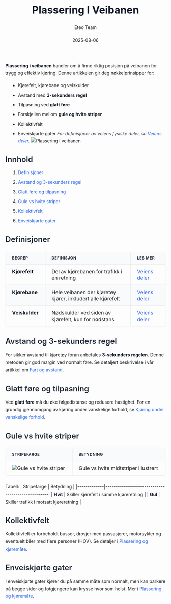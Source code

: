 ﻿---
title: "Plassering I Veibanen"
date: 2025-08-06
draft: false
author: "Eteo Team"
description: "Guide to Plassering I Veibanen for Norwegian driving theory exam."
categories: ["Driving Theory"]
tags: ["driving", "theory", "safety"]
featured_image: "/blog/plassering-i-veibanen/plassering-i-veibanen-image.svg"
---
<style>
/* Base text styling */
.article-content {
  font-family: 'Inter', -apple-system, BlinkMacSystemFont, 'Segoe UI', Roboto, Oxygen, Ubuntu, Cantarell, 'Open Sans', 'Helvetica Neue', sans-serif;
  line-height: 1.6;
  color: #1f2937;
  font-size: 16px;
}
/* Headers */
h1 {
  font-size: 2rem;
  font-weight: 700;
  margin: 2rem 0 1.5rem;
  color: #111827;
}
h2 {
  font-size: 1.5rem;
  font-weight: 600;
  margin: 2rem 0 1rem;
  color: #1f2937;
}
h3 {
  font-size: 1.25rem;
  font-weight: 600;
  margin: 1.5rem 0 0.75rem;
  color: #374151;
}
/* Paragraphs */
p {
  margin: 1rem 0;
  line-height: 1.7;
}
/* Lists */
ul, ol {
  margin: 1rem 0 1rem 1.5rem;
  padding-left: 1rem;
}
li {
  margin-bottom: 0.5rem;
  line-height: 1.6;
}
/* Bold and emphasis text */
strong, b {
  font-weight: 700 !important;
  color: #111827;
}
em, i {
  font-style: italic;
  color: #374151;
}
strong em, b i, em strong, i b {
  font-weight: 700 !important;
  font-style: italic;
  color: #111827;
}
/* Links */
a {
  color: #2563eb;
  text-decoration: none;
  transition: color 0.2s ease;
}
a:hover {
  color: #1d4ed8;
  text-decoration: underline;
}
/* Code blocks */
pre, code {
  font-family: 'SFMono-Regular', Consolas, 'Liberation Mono', Menlo, monospace;
  background-color: #f3f4f6;
  border-radius: 0.375rem;
  font-size: 0.875em;
}
pre {
  padding: 1rem;
  overflow-x: auto;
  margin: 1rem 0;
}
code {
  padding: 0.2em 0.4em;
}
/* Blockquotes */
blockquote {
  border-left: 4px solid #e5e7eb;
  margin: 1.5rem 0;
  padding: 0.75rem 1rem 0.75rem 1.5rem;
  background-color: #f9fafb;
  color: #4b5563;
  font-style: italic;
}
/* Tables */
table {
  margin: 1.5rem auto !important;
  border-collapse: collapse !important;
  width: 100% !important;
  max-width: 100%;
  box-shadow: 0 1px 3px rgba(0,0,0,0.1) !important;
  border-radius: 0.5rem !important;
  overflow: hidden !important;
  border: 1px solid #e5e7eb !important;
  display: table !important;
}
th, td {
  padding: 0.75rem 1.25rem !important;
  text-align: left !important;
  border: 1px solid #e5e7eb !important;
  vertical-align: top;
}
th {
  background-color: #f9fafb !important;
  font-weight: 600 !important;
  color: #111827 !important;
  text-transform: uppercase !important;
  font-size: 0.75rem !important;
  letter-spacing: 0.05em !important;
}
tr:nth-child(even) {
  background-color: #f9fafb !important;
}
tr:hover {
  background-color: #f3f4f6 !important;
}
/* Responsive adjustments */
@media (max-width: 768px) {
  .article-content {
    font-size: 15px;
  }
  h1 { font-size: 1.75rem; }
  h2 { font-size: 1.375rem; }
  h3 { font-size: 1.125rem; }
  table {
    display: block !important;
    overflow-x: auto !important;
    -webkit-overflow-scrolling: touch;
  }
}
</style>
**Plassering i veibanen** handler om å finne riktig posisjon på veibanen for trygg og effektiv kjøring. Denne artikkelen gir deg nøkkelprinsipper for:
- Kjørefelt, kjørebane og veiskulder
- Avstand med **3-sekunders regel**
- Tilpasning ved **glatt føre**
- Forskjellen mellom **gule og hvite striper**
- Kollektivfelt
- Enveiskjørte gater
*For definisjoner av veiens fysiske deler, se [Veiens deler](/blogs/teori/veiens-deler "Veiens deler - en oversikt over veiens fysiske komponenter").*
![Plassering i veibanen](/blog/plassering-i-veibanen/plassering-i-veibanen-image.svg)
## Innhold
1. [Definisjoner](#definisjoner)
2. [Avstand og 3-sekunders regel](#avstand-og-3-sekunders-regel)
3. [Glatt føre og tilpasning](#glatt-føre-og-tilpasning)
4. [Gule vs hvite striper](#gule-vs-hvite-striper)
5. [Kollektivfelt](#kollektivfelt)
6. [Enveiskjørte gater](#enveiskjørte-gater)
## Definisjoner
| Begrep         | Definisjon                                                    | Les mer                                                                 |
|----------------|---------------------------------------------------------------|-------------------------------------------------------------------------|
| **Kjørefelt**  | Del av kjørebanen for trafikk i én retning                     | [Veiens deler](/blogs/teori/veiens-deler "Veiens deler - en oversikt over veiens fysiske komponenter") |
| **Kjørebane**  | Hele veibanen der kjøretøy kjører, inkludert alle kjørefelt    | [Veiens deler](/blogs/teori/veiens-deler "Veiens deler - en oversikt over veiens fysiske komponenter") |
| **Veiskulder** | Nødskulder ved siden av kjørefelt, kun for nødstans           | [Veiens deler](/blogs/teori/veiens-deler "Veiens deler - en oversikt over veiens fysiske komponenter") |
## Avstand og 3-sekunders regel
For sikker avstand til kjøretøy foran anbefales **3-sekunders regelen**. Denne metoden gir god margin ved normalt føre. Se detaljert beskrivelse i vår artikkel om [Fart og avstand](/blogs/teori/fart-og-avstand "Fart og avstand - komplett guide til hastighet og bremselengde").
## Glatt føre og tilpasning
Ved **glatt føre** må du øke følgedistanse og redusere hastighet. For en grundig gjennomgang av kjøring under vanskelige forhold, se [Kjøring under vanskelige forhold](/blogs/teori/kjoring-under-vanskelige-forhold "Kjøring under vanskelige forhold - guide til trygge kjøreforhold").
## Gule vs hvite striper
| Stripefarge | Betydning                            |
|-------------|--------------------------------------|
| ![Gule vs hvite striper](/blog/plassering-i-veibanen/stripe-linjer.svg) | Gule vs hvite midtstriper illustrert  |
Tabell:
| Stripefarge | Betydning                                        |
|-------------|--------------------------------------------------|
| **Hvit**    | Skiller kjørefelt i samme kjøreretning           |
| **Gul**     | Skiller trafikk i motsatt kjøreretning           |
## Kollektivfelt
Kollektivfelt er forbeholdt busser, drosjer med passasjerer, motorsykler og eventuelt biler med flere personer (HOV). Se detaljer i [Plassering og kjøremåte](/blogs/teori/plassering-og-kjoremmate "Plassering og kjøremåte - kollektivfelt og mer").
## Enveiskjørte gater
I enveiskjørte gater kjører du på samme måte som normalt, men kan parkere på begge sider og fotgjengere kan krysse hvor som helst. Mer i [Plassering og kjøremåte](/blogs/teori/plassering-og-kjoremmate "Plassering og kjøremåte - enveiskjørte gater").